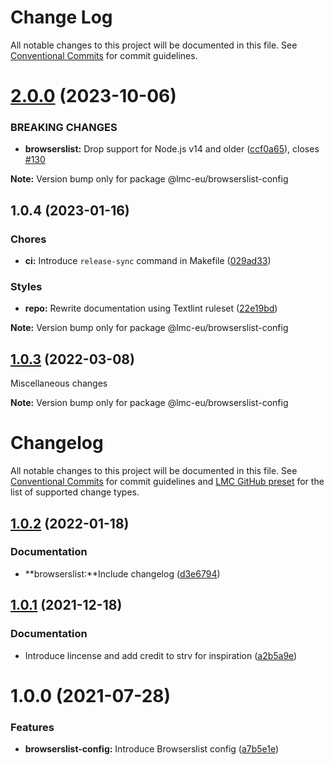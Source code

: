 # Change Log

All notable changes to this project will be documented in this file.
See [Conventional Commits](https://conventionalcommits.org) for commit guidelines.

<a name="2.0.0"></a>

# [2.0.0](https://github.com/lmc-eu/code-quality-tools/compare/@lmc-eu/browserslist-config@1.0.4...@lmc-eu/browserslist-config@2.0.0) (2023-10-06)

### BREAKING CHANGES

- **browserslist:** Drop support for Node.js v14 and older ([ccf0a65](https://github.com/lmc-eu/code-quality-tools/commit/ccf0a65)), closes [#130](https://github.com/lmc-eu/code-quality-tools/issues/130)

**Note:** Version bump only for package @lmc-eu/browserslist-config

<a name="1.0.4"></a>

## 1.0.4 (2023-01-16)

### Chores

- **ci:** Introduce `release-sync` command in Makefile ([029ad33](https://github.com/lmc-eu/code-quality-tools/commit/029ad33))

### Styles

- **repo:** Rewrite documentation using Textlint ruleset ([22e19bd](https://github.com/lmc-eu/code-quality-tools/commit/22e19bd))

**Note:** Version bump only for package @lmc-eu/browserslist-config

<a name="1.0.3"></a>

## [1.0.3](https://github.com/lmc-eu/code-quality-tools/compare/@lmc-eu/browserslist-config@1.0.2...@lmc-eu/browserslist-config@1.0.3) (2022-03-08)

Miscellaneous changes

**Note:** Version bump only for package @lmc-eu/browserslist-config

# Changelog

All notable changes to this project will be documented in this file.
See [Conventional Commits](https://conventionalcommits.org) for commit guidelines and [LMC GitHub preset](https://github.com/lmc-eu/code-quality-tools/tree/main/packages/conventional-changelog-lmc-github) for the list of supported change types.

<a name="1.0.2"></a>

## [1.0.2](https://github.com/lmc-eu/code-quality-tools/compare/@lmc-eu/browserslist-config@1.0.1...@lmc-eu/browserslist-config@1.0.2) (2022-01-18)

### Documentation

- **browserslist:**Include changelog ([d3e6794](https://github.com/lmc-eu/code-quality-tools/commit/d3e6794))

<a name="1.0.1"></a>

## [1.0.1](https://github.com/lmc-eu/code-quality-tools/compare/@lmc-eu/browserslist-config@1.0.0...@lmc-eu/browserslist-config@1.0.1) (2021-12-18)

### Documentation

- Introduce lincense and add credit to strv for inspiration ([a2b5a9e](https://github.com/lmc-eu/code-quality-tools/commit/a2b5a9e))

<a name="1.0.0"></a>

# 1.0.0 (2021-07-28)

### Features

- **browserslist-config:** Introduce Browserslist config ([a7b5e1e](https://github.com/lmc-eu/code-quality-tools/commit/a7b5e1e))
